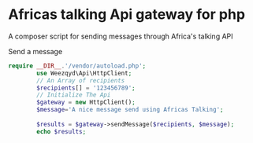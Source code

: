 # Africas talking Api gateway for php 
A composer script for sending messages through Africa's talking API

Send a message
```php
require __DIR__.'/vendor/autoload.php';
        use Weezqyd\Api\HttpClient;
        // An Array of recipients
        $recipients[] = '123456789';
        // Initialize The Api
        $gateway = new HttpClient();
        $message='A nice message send using Africas Talking';
       
        $results = $gateway->sendMessage($recipients, $message);
        echo $results;
        
 ```
 
